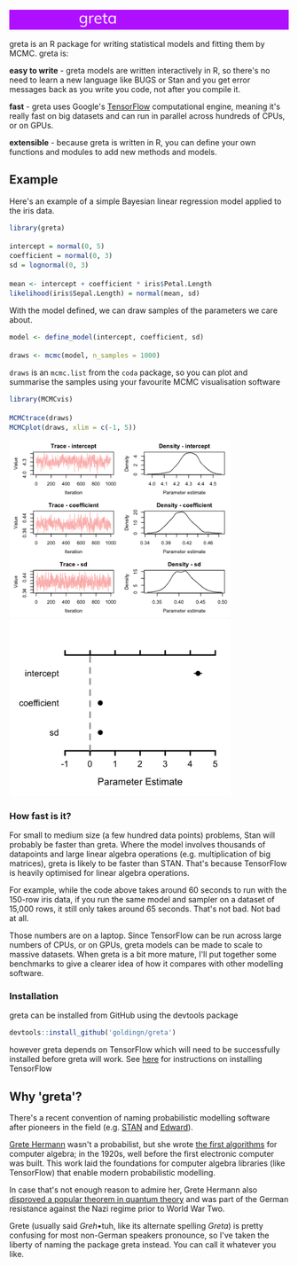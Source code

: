 ![](README_files/figure-markdown_github/top_banner-1.png)

greta is an R package for writing statistical models and fitting them by MCMC. greta is:

**easy to write** - greta models are written interactively in R, so there's no need to learn a new language like BUGS or Stan and you get error messages back as you write you code, not after you compile it.

**fast** - greta uses Google's [TensorFlow](https://www.tensorflow.org/) computational engine, meaning it's really fast on big datasets and can run in parallel across hundreds of CPUs, or on GPUs.

**extensible** - because greta is written in R, you can define your own functions and modules to add new methods and models.

Example
-------

Here's an example of a simple Bayesian linear regression model applied to the iris data.

``` r
library(greta)

intercept = normal(0, 5)
coefficient = normal(0, 3)
sd = lognormal(0, 3)

mean <- intercept + coefficient * iris$Petal.Length
likelihood(iris$Sepal.Length) = normal(mean, sd)
```

With the model defined, we can draw samples of the parameters we care about.

``` r
model <- define_model(intercept, coefficient, sd)

draws <- mcmc(model, n_samples = 1000)
```

`draws` is an `mcmc.list` from the `coda` package, so you can plot and summarise the samples using your favourite MCMC visualisation software

``` r
library(MCMCvis)

MCMCtrace(draws)
MCMCplot(draws, xlim = c(-1, 5))
```

<img src="README_files/figure-markdown_github/vis-1.png" width="400px" /><img src="README_files/figure-markdown_github/vis-2.png" width="400px" />

### How fast is it?

For small to medium size (a few hundred data points) problems, Stan will probably be faster than greta. Where the model involves thousands of datapoints and large linear algebra operations (e.g. multiplication of big matrices), greta is likely to be faster than STAN. That's because TensorFlow is heavily optimised for linear algebra operations.

For example, while the code above takes around 60 seconds to run with the 150-row iris data, if you run the same model and sampler on a dataset of 15,000 rows, it still only takes around 65 seconds. That's not bad. Not bad at all.

Those numbers are on a laptop. Since TensorFlow can be run across large numbers of CPUs, or on GPUs, greta models can be made to scale to massive datasets. When greta is a bit more mature, I'll put together some benchmarks to give a clearer idea of how it compares with other modelling software.

### Installation

greta can be installed from GitHub using the devtools package

``` r
devtools::install_github('goldingn/greta')
```

however greta depends on TensorFlow which will need to be successfully installed before greta will work. See [here](https://www.tensorflow.org/install/) for instructions on installing TensorFlow

Why 'greta'?
------------

There's a recent convention of naming probabilistic modelling software after pioneers in the field (e.g. [STAN](https://en.wikipedia.org/wiki/Stanislaw_Ulam) and [Edward](https://en.wikipedia.org/wiki/George_E._P._Box)).

[Grete Hermann](https://en.wikipedia.org/wiki/Grete_Hermann) wasn't a probabilist, but she wrote [the first algorithms](http://dl.acm.org/citation.cfm?id=307342&coll=portal&dl=ACM) for computer algebra; in the 1920s, well before the first electronic computer was built. This work laid the foundations for computer algebra libraries (like TensorFlow) that enable modern probabilistic modelling.

In case that's not enough reason to admire her, Grete Hermann also [disproved a popular theorem in quantum theory](https://arxiv.org/pdf/0812.3986.pdf) and was part of the German resistance against the Nazi regime prior to World War Two.

Grete (usually said *Greh*•tuh, like its alternate spelling *Greta*) is pretty confusing for most non-German speakers pronounce, so I've taken the liberty of naming the package greta instead. You can call it whatever you like.
